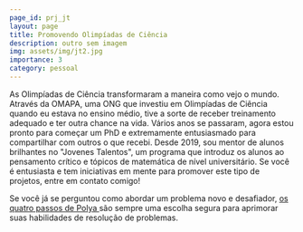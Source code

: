 ```yaml
---
page_id: prj_jt
layout: page
title: Promovendo Olimpíadas de Ciência
description: outro sem imagem
img: assets/img/jt2.jpg
importance: 3
category: pessoal
---
```


As Olimpíadas de Ciência transformaram a maneira como vejo o mundo.
Através da OMAPA, uma ONG que investiu em Olimpíadas de Ciência quando eu estava no ensino médio, tive a sorte de receber treinamento adequado e ter outra chance na vida.
Vários anos se passaram, agora estou pronto para começar um PhD e extremamente entusiasmado para compartilhar com outros o que recebi. Desde 2019, sou mentor de alunos brilhantes no "Jovenes Talentos", um programa que introduz
os alunos ao pensamento crítico e tópicos de matemática de nível universitário. Se você é entusiasta e tem iniciativas em mente para promover este tipo de projetos, entre em contato comigo!

Se você já se perguntou como abordar um problema novo e desafiador, <a href="https://math.berkeley.edu/~gmelvin/polya.pdf"> os quatro passos de Polya </a> são sempre uma escolha segura para aprimorar suas habilidades de resolução de problemas.
